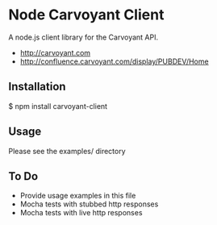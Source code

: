 # Node Carvoyant Client

A node.js client library for the Carvoyant API.

 - http://carvoyant.com
 - http://confluence.carvoyant.com/display/PUBDEV/Home

## Installation

   $ npm install carvoyant-client

## Usage

Please see the examples/ directory

## To Do

 - Provide usage examples in this file
 - Mocha tests with stubbed http responses
 - Mocha tests with live http responses
